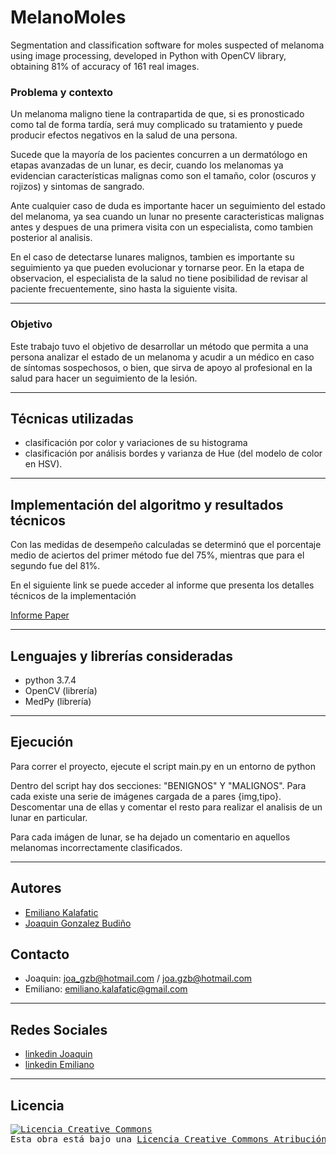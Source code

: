 
# MelanoMoles
Segmentation and classification software for moles suspected of melanoma using image processing, developed in Python with OpenCV library, obtaining 81% of accuracy of 161 real images.

### Problema y contexto
Un melanoma maligno tiene la contrapartida de que, si es pronosticado como tal de forma tardía, será muy complicado su
tratamiento y puede producir efectos negativos en la salud de una persona. 

Sucede que la mayoría de los pacientes concurren a un dermatólogo en etapas avanzadas de un lunar, es decir, cuando los melanomas ya evidencian características malignas como son el tamaño, color (oscuros y rojizos) y sintomas de sangrado. 

Ante cualquier caso de duda es importante hacer un seguimiento del estado del melanoma, ya sea cuando un lunar no presente caracteristicas malignas antes y despues de una primera visita con un especialista, como tambien posterior al analisis. 

En el caso de detectarse lunares malignos, tambien es importante su seguimiento ya que pueden evolucionar y tornarse peor. En la etapa de observacion, el especialista de la salud no tiene posibilidad de revisar al paciente frecuentemente, sino hasta la siguiente visita.

--------------------------------

### Objetivo
Este trabajo tuvo el objetivo de desarrollar un método que permita a una persona analizar el
estado de un melanoma y acudir a un médico en caso de síntomas sospechosos, o bien, que sirva de apoyo al profesional en la salud para hacer un seguimiento de la lesión.

--------------------------------

## Técnicas utilizadas
* clasificación por color y variaciones de su histograma
* clasificación por análisis bordes y varianza de Hue (del modelo de color en HSV).
 
--------------------------------
 
## Implementación del algoritmo y resultados técnicos
Con las medidas de desempeño calculadas se determinó que el porcentaje medio de aciertos del primer método fue del 75%, mientras que para el segundo fue del 81%.

En el siguiente link se puede acceder al informe que presenta los detalles técnicos de la implementación

[Informe Paper](https://github.com/guobiloo/Melano-malo/blob/master/Informe_TPfinalPDI_Gonzalez_Kalafatic.pdf)

--------------------------------

## Lenguajes y librerías consideradas
* python 3.7.4
* OpenCV (librería)
* MedPy (librería)

--------------------------------

## Ejecución
Para correr el proyecto, ejecute el script main.py en un entorno de python

Dentro del script hay dos secciones: "BENIGNOS" Y "MALIGNOS". Para cada existe una serie de imágenes cargada de a pares {img,tipo}. Descomentar una de ellas y comentar el resto para realizar el analisis de un lunar en particular.

Para cada imágen de lunar, se ha dejado un comentario en aquellos melanomas incorrectamente clasificados.

--------------------------------
## Autores
* [Emiliano Kalafatic](https://github.com/ekalafatic)
* [Joaquin Gonzalez Budiño](https://github.com/guobiloo)

## Contacto
 * Joaquin: joa_gzb@hotmail.com / joa.gzb@hotmail.com
 * Emiliano: emiliano.kalafatic@gmail.com

--------------------------------

## Redes Sociales 
* [linkedin Joaquin](https://www.linkedin.com/in/joaquin-gonzalez-budino/)
* [linkedin Emiliano](https://www.linkedin.com/in/emiliano-kalafatic/)

--------------------------------

## Licencia

<pre>
<a rel="license" href="http://creativecommons.org/licenses/by-nc-sa/4.0/"><img alt="Licencia Creative Commons" style="border-width:0" src="https://i.creativecommons.org/l/by-nc-sa/4.0/88x31.png" /></a><br />Esta obra está bajo una <a rel="license" href="http://creativecommons.org/licenses/by-nc-sa/4.0/">Licencia Creative Commons Atribución-NoComercial-CompartirIgual 4.0 Internacional</a>. 

<pre>

